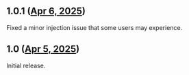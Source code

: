 ## 1.0.1 ([Apr 6, 2025](https://github.com/ramensoftware/windhawk-mods/blob/a432147b52de3b822a673d6750654548de8d2f92/mods/explorer-toolbar-links-item.wh.cpp))

Fixed a minor injection issue that some users may experience.

## 1.0 ([Apr 5, 2025](https://github.com/ramensoftware/windhawk-mods/blob/d4f6575790261ab1b1d13b62ca3fc879a42a4776/mods/explorer-toolbar-links-item.wh.cpp))

Initial release.
